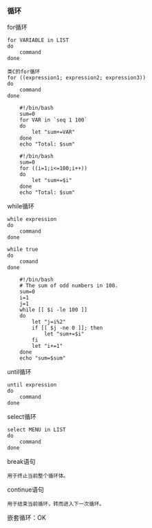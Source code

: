 ### 循环 ###
for循环

	for VARIABLE in LIST
	do
		command
	done
	
	类C的for循环
	for ((expression1; expression2; expression3))
	do
		command
	done
	
		#!/bin/bash
		sum=0
		for VAR in `seq 1 100`
		do
			let "sum+=VAR"
		done
		echo "Total: $sum"
		
		#!/bin/bash
		sum=0
		for ((i=1;i<=100;i++))
		do
			let "sum+=$i"
		done
		echo "Total: $sum"

while循环

	while expression
	do
		command
	done
	
	while true
	do
		comand
	done

		#!/bin/bash
		# The sum of odd numbers in 100.
		sum=0
		i=1
		j=1
		while [[ $i -le 100 ]]
		do
			let "j=i%2"
			if [[ $j -ne 0 ]]; then
				let "sum+=$i"
			fi
			let "i+=1"
		done
		echo "sum=$sum"


until循环

	until expression
	do
		command
	done

select循环

	select MENU in LIST
	do
		command
	done

break语句

	用于终止当前整个循环体。

continue语句

	用于结束当前循环，转而进入下一次循环。


嵌套循环：OK